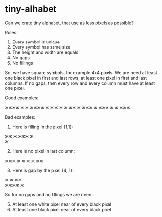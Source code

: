 # tiny-alhabet
Can we crate tiny alphabet, that use as less pixels as possible?

Rules:
  1. Every symbol is unique
  2. Every symbol has same size
  3. The height and width are equals
  3. No gaps
  4. No fillings

So, we have square symbols, for example 4x4 pixels.
We are need at least one black pixel in first and last rows, at least one pixel in first and last columns.
If no gaps, then every row and every column must have at least one pixel.

Good examples:

жжжж  ж  ж   жжжж 
ж ж   ж ж     ж
жж ж  жжж    ж
 жжж  ж  ж    жжж
 
 Bad examples:
1.  Here is filling in the pixel {1,1}:

жж ж
жжж 
ж   
ж
 
2. Here is no pixel in last column:

жжж
ж ж
ж ж
жж 
 
3. Here is gap by the pixel {4, 1}:

ж  ж
жж  
жжжж
ж
 
So for no gaps and no fillings we are need:

  5. At least one white pixel near of every black pixel
  6. At least one black pixel near of every black pixel

